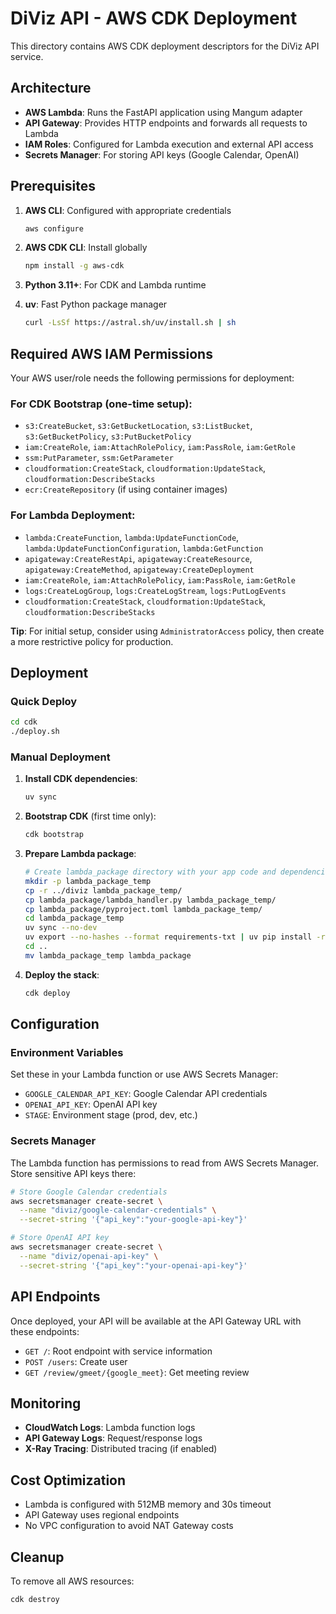 # DiViz API - AWS CDK Deployment

This directory contains AWS CDK deployment descriptors for the DiViz API service.

## Architecture

- **AWS Lambda**: Runs the FastAPI application using Mangum adapter
- **API Gateway**: Provides HTTP endpoints and forwards all requests to Lambda
- **IAM Roles**: Configured for Lambda execution and external API access
- **Secrets Manager**: For storing API keys (Google Calendar, OpenAI)

## Prerequisites

1. **AWS CLI**: Configured with appropriate credentials
   ```bash
   aws configure
   ```

2. **AWS CDK CLI**: Install globally
   ```bash
   npm install -g aws-cdk
   ```

3. **Python 3.11+**: For CDK and Lambda runtime
4. **uv**: Fast Python package manager
   ```bash
   curl -LsSf https://astral.sh/uv/install.sh | sh
   ```

## Required AWS IAM Permissions

Your AWS user/role needs the following permissions for deployment:

### For CDK Bootstrap (one-time setup):
- `s3:CreateBucket`, `s3:GetBucketLocation`, `s3:ListBucket`, `s3:GetBucketPolicy`, `s3:PutBucketPolicy`
- `iam:CreateRole`, `iam:AttachRolePolicy`, `iam:PassRole`, `iam:GetRole`
- `ssm:PutParameter`, `ssm:GetParameter`
- `cloudformation:CreateStack`, `cloudformation:UpdateStack`, `cloudformation:DescribeStacks`
- `ecr:CreateRepository` (if using container images)

### For Lambda Deployment:
- `lambda:CreateFunction`, `lambda:UpdateFunctionCode`, `lambda:UpdateFunctionConfiguration`, `lambda:GetFunction`
- `apigateway:CreateRestApi`, `apigateway:CreateResource`, `apigateway:CreateMethod`, `apigateway:CreateDeployment`
- `iam:CreateRole`, `iam:AttachRolePolicy`, `iam:PassRole`, `iam:GetRole`
- `logs:CreateLogGroup`, `logs:CreateLogStream`, `logs:PutLogEvents`
- `cloudformation:CreateStack`, `cloudformation:UpdateStack`, `cloudformation:DescribeStacks`

**Tip**: For initial setup, consider using `AdministratorAccess` policy, then create a more restrictive policy for production.

## Deployment

### Quick Deploy
```bash
cd cdk
./deploy.sh
```


### Manual Deployment

1. **Install CDK dependencies**:
   ```bash
   uv sync
   ```

2. **Bootstrap CDK** (first time only):
   ```bash
   cdk bootstrap
   ```

3. **Prepare Lambda package**:
   ```bash
   # Create lambda_package directory with your app code and dependencies
   mkdir -p lambda_package_temp
   cp -r ../diviz lambda_package_temp/
   cp lambda_package/lambda_handler.py lambda_package_temp/
   cp lambda_package/pyproject.toml lambda_package_temp/
   cd lambda_package_temp
   uv sync --no-dev
   uv export --no-hashes --format requirements-txt | uv pip install -r /dev/stdin --target .
   cd ..
   mv lambda_package_temp lambda_package
   ```

4. **Deploy the stack**:
   ```bash
   cdk deploy
   ```

## Configuration

### Environment Variables
Set these in your Lambda function or use AWS Secrets Manager:

- `GOOGLE_CALENDAR_API_KEY`: Google Calendar API credentials
- `OPENAI_API_KEY`: OpenAI API key
- `STAGE`: Environment stage (prod, dev, etc.)

### Secrets Manager
The Lambda function has permissions to read from AWS Secrets Manager. Store sensitive API keys there:

```bash
# Store Google Calendar credentials
aws secretsmanager create-secret \
  --name "diviz/google-calendar-credentials" \
  --secret-string '{"api_key":"your-google-api-key"}'

# Store OpenAI API key
aws secretsmanager create-secret \
  --name "diviz/openai-api-key" \
  --secret-string '{"api_key":"your-openai-api-key"}'
```

## API Endpoints

Once deployed, your API will be available at the API Gateway URL with these endpoints:

- `GET /`: Root endpoint with service information
- `POST /users`: Create user
- `GET /review/gmeet/{google_meet}`: Get meeting review

## Monitoring

- **CloudWatch Logs**: Lambda function logs
- **API Gateway Logs**: Request/response logs
- **X-Ray Tracing**: Distributed tracing (if enabled)

## Cost Optimization

- Lambda is configured with 512MB memory and 30s timeout
- API Gateway uses regional endpoints
- No VPC configuration to avoid NAT Gateway costs

## Cleanup

To remove all AWS resources:

```bash
cdk destroy
```